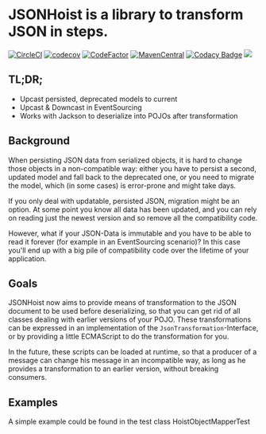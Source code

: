 # JSONHoist is a library to transform JSON in steps.

[![CircleCI](https://circleci.com/gh/Mercateo/jsonhoist/tree/master.svg?style=svg)](https://circleci.com/gh/Mercateo/jsonhoist/tree/master)
[![codecov](https://codecov.io/gh/Mercateo/jsonhoist/branch/master/graph/badge.svg)](https://codecov.io/gh/Mercateo/jsonhoist)
[![CodeFactor](https://www.codefactor.io/repository/github/mercateo/jsonhoist/badge)](https://www.codefactor.io/repository/github/mercateo/jsonhoist)
[![MavenCentral](https://img.shields.io/maven-central/v/org.jsonhoist/jsonhoist.svg)](http://search.maven.org/#search%7Cgav%7C1%7Cg%3A%22org.jsonhoist%22)
[![Codacy Badge](https://api.codacy.com/project/badge/Grade/739b29b2cdc14252a8f66aefbd71453b)](https://www.codacy.com/app/uwe/jsonhoist?utm_source=github.com&amp;utm_medium=referral&amp;utm_content=Mercateo/jsonhoist&amp;utm_campaign=Badge_Grade)
<a href="https://www.apache.org/licenses/LICENSE-2.0">
    <img class="inline" src="https://img.shields.io/badge/license-ASL2-green.svg?style=flat">
</a>
## TL;DR;

* Upcast persisted, deprecated models to current
* Upcast & Downcast in EventSourcing
* Works with Jackson to deserialize into POJOs after transformation

## Background

When persisting JSON data from serialized objects, it is hard to change those objects in a non-compatible way: either you have to persist a second, updated model and fall back to the deprecated one, or you need to migrate the model, which (in some cases) is error-prone and might take days.

If you only deal with updatable, persisted JSON, migration might be an option. At some point you know all data has been updated, and you can rely on reading just the newest version and so remove all the compatibility code.

However, what if your JSON-Data is immutable and you have to be able to read it forever (for example in an EventSourcing scenario)? In this case you'll end up with a big pile of compatibility code over the lifetime of your application.

## Goals

JSONHoist now aims to provide means of transformation to the JSON document to be used before deserializing, so that you can get rid of all classes dealing with earlier versions of your POJO.
These transformations can be expressed in an implementation of the `JsonTransformation`-Interface, or by providing a little ECMAScript to do the transformation for you.

In the future, these scripts can be loaded at runtime, so that a producer of a message can change his message in an incompatible way, as long as he provides a transformation to an earlier version, without breaking consumers.

## Examples

A simple example could be found in the test class HoistObjectMapperTest 
